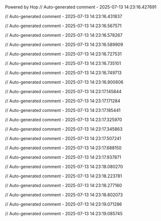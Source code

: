 Powered by Hop
// Auto-generated comment - 2025-07-13 14:23:16.427691

// Auto-generated comment - 2025-07-13 14:23:16.431837

// Auto-generated comment - 2025-07-13 14:23:16.567571

// Auto-generated comment - 2025-07-13 14:23:16.578267

// Auto-generated comment - 2025-07-13 14:23:16.589909

// Auto-generated comment - 2025-07-13 14:23:16.727531

// Auto-generated comment - 2025-07-13 14:23:16.735101

// Auto-generated comment - 2025-07-13 14:23:16.749713

// Auto-generated comment - 2025-07-13 14:23:16.900606

// Auto-generated comment - 2025-07-13 14:23:17.145844

// Auto-generated comment - 2025-07-13 14:23:17.171284

// Auto-generated comment - 2025-07-13 14:23:17.185441

// Auto-generated comment - 2025-07-13 14:23:17.325970

// Auto-generated comment - 2025-07-13 14:23:17.345863

// Auto-generated comment - 2025-07-13 14:23:17.507241

// Auto-generated comment - 2025-07-13 14:23:17.688150

// Auto-generated comment - 2025-07-13 14:23:17.937871

// Auto-generated comment - 2025-07-13 14:23:18.080270

// Auto-generated comment - 2025-07-13 14:23:18.223781

// Auto-generated comment - 2025-07-13 14:23:18.277160

// Auto-generated comment - 2025-07-13 14:23:18.802073

// Auto-generated comment - 2025-07-13 14:23:19.071286

// Auto-generated comment - 2025-07-13 14:23:19.085745
